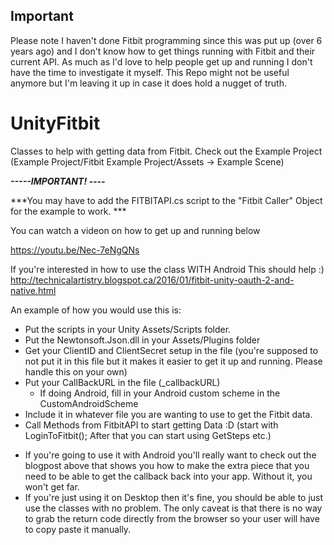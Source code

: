 ## Important
Please note I haven't done Fitbit programming since this was put up (over 6 years ago) and I don't know how to get things running with Fitbit and their current API. 
As much as I'd love to help people get up and running I don't have the time to investigate it myself. This Repo might not be useful anymore but I'm leaving it up in case it does hold a nugget of truth.

# UnityFitbit
Classes to help with getting data from Fitbit. 
Check out the Example Project (Example Project/Fitbit Example Project/Assets -> Example Scene)

***-----IMPORTANT! ----***

***You may have to add the FITBITAPI.cs script to the "Fitbit Caller" Object for the example to work. ***

You can watch a videon on how to get up and running below

https://youtu.be/Nec-7eNgQNs

If you're interested in how to use the class WITH Android This should help :)
http://technicalartistry.blogspot.ca/2016/01/fitbit-unity-oauth-2-and-native.html

An example of how you would use this is:
- Put the scripts in your Unity Assets/Scripts folder.
- Put the Newtonsoft.Json.dll in your Assets/Plugins folder
- Get your ClientID and ClientSecret setup in the file (you're supposed to not put it in this file but it makes it easier to get it up and running. Please handle this on your own)
- Put your CallBackURL in the file (_callbackURL)
  - If doing Android, fill in your Android custom scheme in the CustomAndroidScheme
- Include it in whatever file you are wanting to use to get the Fitbit data.
- Call Methods from FitbitAPI to start getting Data :D
(start with LoginToFitbit(); After that you can start using GetSteps etc.)

* If you're going to use it with Android you'll really want to check out the blogpost above that shows you how to make the extra piece that you need to be able to get the callback back into your app. Without it, you won't get far. 
* If you're just using it on Desktop then it's fine, you should be able to just use the classes with no problem. The only caveat is that there is no way to grab the return code directly from the browser so your user will have to copy paste it manually.
